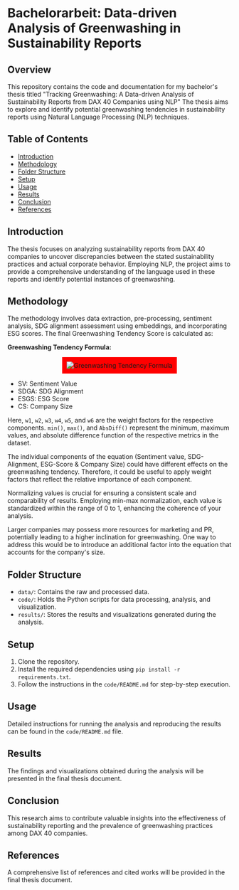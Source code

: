 # Bachelorarbeit: Data-driven Analysis of Greenwashing in Sustainability Reports

## Overview
This repository contains the code and documentation for my bachelor's thesis titled "Tracking Greenwashing: A Data-driven Analysis of Sustainability Reports from DAX 40 Companies using NLP" The thesis aims to explore and identify potential greenwashing tendencies in sustainability reports using Natural Language Processing (NLP) techniques.

## Table of Contents
- [Introduction](#introduction)
- [Methodology](#methodology)
- [Folder Structure](#folder-structure)
- [Setup](#setup)
- [Usage](#usage)
- [Results](#results)
- [Conclusion](#conclusion)
- [References](#references)

## Introduction
The thesis focuses on analyzing sustainability reports from DAX 40 companies to uncover discrepancies between the stated sustainability practices and actual corporate behavior. Employing NLP, the project aims to provide a comprehensive understanding of the language used in these reports and identify potential instances of greenwashing.

## Methodology
The methodology involves data extraction, pre-processing, sentiment analysis, SDG alignment assessment using embeddings, and incorporating ESG scores. The final Greenwashing Tendency Score is calculated as: 

**Greenwashing Tendency Formula:**

<p align="center">
    <img src="https://latex.codecogs.com/svg.image?\text{GreenwashingTendenz}&space;=&space;\frac{w_1&space;(SV&space;-&space;\text{min}(SV))}{\text{max}(SV)&space;-&space;\text{min}(SV)}&space;&plus;&space;\frac{w_2&space;(SDGA&space;-&space;\text{min}(SDGA))}{\text{max}(SDGA)&space;-&space;\text{min}(SDGA)}&space;-&space;\frac{w_3&space;(ESGS&space;-&space;\text{min}(ESGS))}{\text{max}(ESGS)&space;-&space;\text{min}(ESGS)}&space;&plus;&space;w_4&space;\text{CS}&space;&plus;&space;w_5&space;\text{AbsDiff(SV,&space;ESGS)}&space;&plus;&space;w_6&space;\text{AbsDiff(SDGA,&space;ESGS)}" alt="Greenwashing Tendency Formula" style="background-color:red; padding: 10px;">
</p>


* SV: Sentiment Value
* SDGA: SDG Alignment
* ESGS: ESG Score        
* CS: Company Size            

Here, `w1`, `w2`, `w3`, `w4`, `w5`, and `w6` are the weight factors for the respective components. `min()`, `max()`, and `AbsDiff()` represent the minimum, maximum values, and absolute difference function of the respective metrics in the dataset.


The individual components of the equation (Sentiment value, SDG-Alignment, ESG-Score & Company Size) could have different effects on the greenwashing tendency. Therefore, it could be useful to apply weight factors that reflect the relative importance of each component.

Normalizing values is crucial for ensuring a consistent scale and comparability of results. Employing min-max normalization, each value is standardized within the range of 0 to 1, enhancing the coherence of your analysis.

Larger companies may possess more resources for marketing and PR, potentially leading to a higher inclination for greenwashing. One way to address this would be to introduce an additional factor into the equation that accounts for the company's size.




## Folder Structure
- `data/`: Contains the raw and processed data.
- `code/`: Holds the Python scripts for data processing, analysis, and visualization.
- `results/`: Stores the results and visualizations generated during the analysis.

## Setup
1. Clone the repository.
2. Install the required dependencies using `pip install -r requirements.txt`.
3. Follow the instructions in the `code/README.md` for step-by-step execution.

## Usage
Detailed instructions for running the analysis and reproducing the results can be found in the `code/README.md` file.

## Results
The findings and visualizations obtained during the analysis will be presented in the final thesis document.

## Conclusion
This research aims to contribute valuable insights into the effectiveness of sustainability reporting and the prevalence of greenwashing practices among DAX 40 companies.

## References
A comprehensive list of references and cited works will be provided in the final thesis document.
